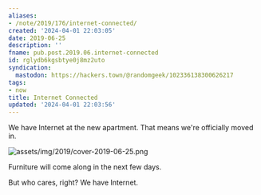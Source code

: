 ```yaml
---
aliases:
- /note/2019/176/internet-connected/
created: '2024-04-01 22:03:05'
date: 2019-06-25
description: ''
fname: pub.post.2019.06.internet-connected
id: rglydb6kgsbtye0j8mz2uto
syndication:
  mastodon: https://hackers.town/@randomgeek/102336138300626217
tags:
- now
title: Internet Connected
updated: '2024-04-01 22:03:56'
---
```


We have Internet at the new apartment. That means we're officially moved in.

![assets/img/2019/cover-2019-06-25.png](assets/img/2019/cover-2019-06-25.png)

Furniture will come along in the next few days.

But who cares, right? We have Internet.